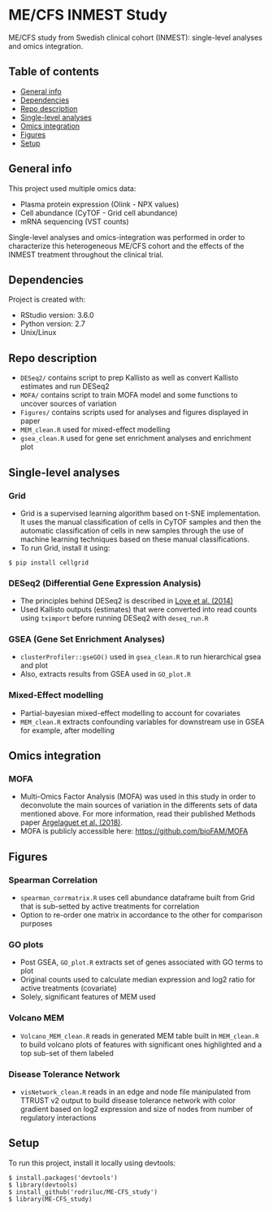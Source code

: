 # ME/CFS INMEST Study
ME/CFS study from Swedish clinical cohort (INMEST): single-level analyses and omics integration.

## Table of contents
* [General info](#general-info)
* [Dependencies](#dependencies)
* [Repo description](#repo-description)
* [Single-level analyses](#single-level-analyses)
* [Omics integration](#omics-integration)
* [Figures](#figures)
* [Setup](#setup)

## General info
This project used multiple omics data:
- Plasma protein expression (Olink - NPX values)
- Cell abundance (CyTOF - Grid cell abundance)
- mRNA sequencing (VST counts)

Single-level analyses and omics-integration was performed in order to characterize this heterogeneous ME/CFS cohort and the effects of the INMEST treatment throughout the clinical trial.
	
## Dependencies
Project is created with:
* RStudio version: 3.6.0
* Python version: 2.7
* Unix/Linux

## Repo description
- ```DESeq2/``` contains script to prep Kallisto as well as convert Kallisto estimates and run DESeq2
- ```MOFA/``` contains script to train MOFA model and some functions to uncover sources of variation 
- ```Figures/``` contains scripts used for analyses and figures displayed in paper 
- ```MEM_clean.R``` used for mixed-effect modelling  
- ```gsea_clean.R``` used for gene set enrichment analyses and enrichment plot  

## Single-level analyses
### Grid
- Grid is a supervised learning algorithm based on t-SNE implementation. It uses the manual classification of cells in CyTOF samples and then the automatic classification of cells in new samples through the use of machine learning techniques based on these manual classifications.
- To run Grid, install it using:
```
$ pip install cellgrid
```
### DESeq2 (Differential Gene Expression Analysis)
- The principles behind DESeq2 is described in [Love et al. (2014)](https://dx.doi.org/10.1186%2Fs13059-014-0550-8)
- Used Kallisto outputs (estimates) that were converted into read counts using ```tximport``` before running DESeq2 with ```deseq_run.R``` 
### GSEA (Gene Set Enrichment Analyses)
- ```clusterProfiler::gseGO()``` used in ```gsea_clean.R``` to run hierarchical gsea and plot 
- Also, extracts results from GSEA used in ```GO_plot.R```
### Mixed-Effect modelling
- Partial-bayesian mixed-effect modelling to account for covariates 
- ```MEM_clean.R``` extracts confounding variables for downstream use in GSEA for example, after modelling

## Omics integration
### MOFA
- Multi-Omics Factor Analysis (MOFA) was used in this study in order to deconvolute the main sources of variation in the differents sets of data mentioned above. For more information, read their published Methods paper [Argelaguet et al. (2018)](https://www.embopress.org/doi/10.15252/msb.20178124). 
- MOFA is publicly accessible here: https://github.com/bioFAM/MOFA 

## Figures
### Spearman Correlation 
- ```spearman_corrmatrix.R``` uses cell abundance dataframe built from Grid that is sub-setted by active treatments for correlation
- Option to re-order one matrix in accordance to the other for comparison purposes
### GO plots
- Post GSEA, ```GO_plot.R``` extracts set of genes associated with GO terms to plot
- Original counts used to calculate median expression and log2 ratio for active treatments (covariate)
- Solely, significant features of MEM used
### Volcano MEM 
- ```Volcano_MEM_clean.R``` reads in generated MEM table built in ```MEM_clean.R``` to build volcano plots of features with significant ones highlighted and a top sub-set of them labeled 
### Disease Tolerance Network 
- ```visNetwork_clean.R``` reads in an edge and node file manipulated from TTRUST v2 output to build disease tolerance network with color gradient based on log2 expression and size of nodes from number of regulatory interactions

## Setup
To run this project, install it locally using devtools:

```
$ install.packages('devtools')
$ library(devtools)
$ install_github('rodriluc/ME-CFS_study')
$ library(ME-CFS_study)
```

